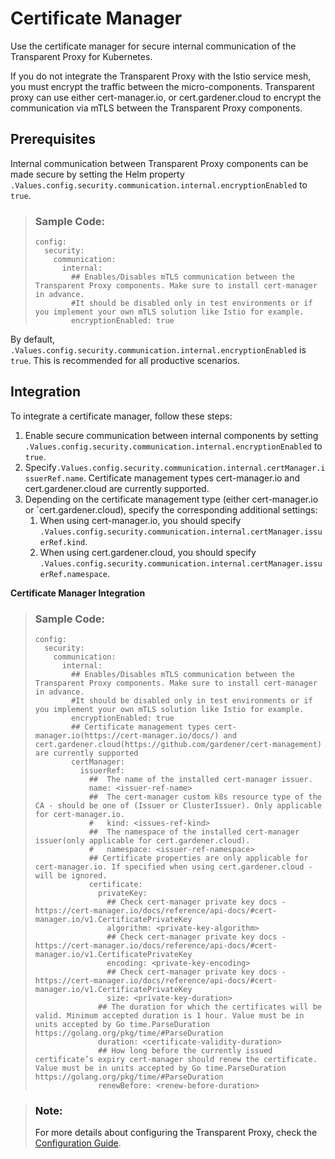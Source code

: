 <!-- loio6a73ed066c264518abd2b6694c39ee31 -->

# Certificate Manager

Use the certificate manager for secure internal communication of the Transparent Proxy for Kubernetes.

If you do not integrate the Transparent Proxy with the Istio service mesh, you must encrypt the traffic between the micro-components. Transparent proxy can use either cert-manager.io, or cert.gardener.cloud to encrypt the communication via mTLS between the Transparent Proxy components.



<a name="loio6a73ed066c264518abd2b6694c39ee31__section_m1g_4rw_hcc"/>

## Prerequisites

Internal communication between Transparent Proxy components can be made secure by setting the Helm property `.Values.config.security.communication.internal.encryptionEnabled` to `true`.

> ### Sample Code:  
> ```
> config:
>   security:
>     communication:
>       internal:
>         ## Enables/Disables mTLS communication between the Transparent Proxy components. Make sure to install cert-manager in advance.
>         #It should be disabled only in test environments or if you implement your own mTLS solution like Istio for example.
>         encryptionEnabled: true
> ```

By default, `.Values.config.security.communication.internal.encryptionEnabled` is `true`. This is recommended for all productive scenarios.



<a name="loio6a73ed066c264518abd2b6694c39ee31__section_f2y_nrw_hcc"/>

## Integration

To integrate a certificate manager, follow these steps:

1.  Enable secure communication between internal components by setting `.Values.config.security.communication.internal.encryptionEnabled` to `true`.
2.  Specify`.Values.config.security.communication.internal.certManager.issuerRef.name`. Certificate management types cert-manager.io and cert.gardener.cloud are currently supported.
3.  Depending on the certificate management type \(either cert-manager.io or \`cert.gardener.cloud\), specify the corresponding additional settings:
    1.  When using cert-manager.io, you should specify `.Values.config.security.communication.internal.certManager.issuerRef.kind`.
    2.  When using cert.gardener.cloud, you should specify `.Values.config.security.communication.internal.certManager.issuerRef.namespace`.


**Certificate Manager Integration**

> ### Sample Code:  
> ```
> config: 
>   security:
>     communication:
>       internal:
>         ## Enables/Disables mTLS communication between the Transparent Proxy components. Make sure to install cert-manager in advance.
>         #It should be disabled only in test environments or if you implement your own mTLS solution like Istio for example.
>         encryptionEnabled: true
>         ## Certificate management types cert-manager.io(https://cert-manager.io/docs/) and cert.gardener.cloud(https://github.com/gardener/cert-management) are currently supported
>         certManager:
>           issuerRef:
>             ##  The name of the installed cert-manager issuer.
>             name: <issuer-ref-name>
>             ##  The cert-manager custom k8s resource type of the CA - should be one of (Issuer or ClusterIssuer). Only applicable for cert-manager.io.
>             #   kind: <issues-ref-kind>
>             ##  The namespace of the installed cert-manager issuer(only applicable for cert.gardener.cloud).
>             #   namespace: <issuer-ref-namespace>
>             ## Certificate properties are only applicable for cert-manager.io. If specified when using cert.gardener.cloud - will be ignored.
>             certificate:
>               privateKey:
>                 ## Check cert-manager private key docs - https://cert-manager.io/docs/reference/api-docs/#cert-manager.io/v1.CertificatePrivateKey
>                 algorithm: <private-key-algorithm>
>                 ## Check cert-manager private key docs - https://cert-manager.io/docs/reference/api-docs/#cert-manager.io/v1.CertificatePrivateKey
>                 encoding: <private-key-encoding>
>                 ## Check cert-manager private key docs - https://cert-manager.io/docs/reference/api-docs/#cert-manager.io/v1.CertificatePrivateKey
>                 size: <private-key-duration>
>               ## The duration for which the certificates will be valid. Minimum accepted duration is 1 hour. Value must be in units accepted by Go time.ParseDuration https://golang.org/pkg/time/#ParseDuration
>               duration: <certificate-validity-duration>
>               ## How long before the currently issued certificate’s expiry cert-manager should renew the certificate. Value must be in units accepted by Go time.ParseDuration https://golang.org/pkg/time/#ParseDuration
>               renewBefore: <renew-before-duration>
> ```

> ### Note:  
> For more details about configuring the Transparent Proxy, check the [Configuration Guide](configuration-guide-2a22cd7.md).

